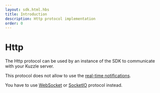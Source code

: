 ```yaml
---
layout: sdk.html.hbs
title: Introduction
description: Http protocol implementation
order: 0
---
```


# Http

The Http protocol can be used by an instance of the SDK to communicate with your Kuzzle server.

<div class="alert alert-info">
  <p>
  This protocol does not allow to use the <a href="/sdk/js/6/essentials/realtime-notifications/">real-time notifications</a>. 
  </p>
  <p>
  You have to use <a href="/sdk/js/6/websocket">WebSocket</a> or <a href="/sdk/js/6/socketio">SocketIO</a> protocol instead.
  </p>
</div>
